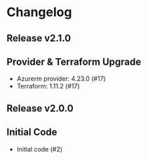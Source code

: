 # Changelog

## Release v2.1.0

## Provider & Terraform Upgrade
- Azurerm provider: 4.23.0 (#17)
- Terraform: 1.11.2 (#17)
   
## Release v2.0.0

## Initial Code

- Initial code (#2)


   